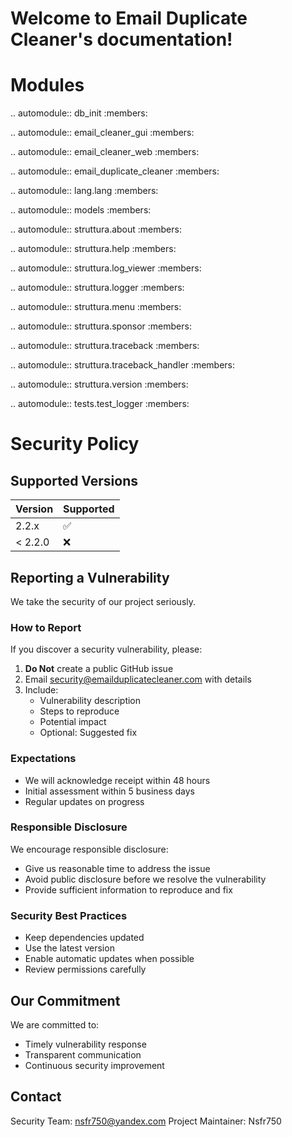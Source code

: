 Welcome to Email Duplicate Cleaner's documentation!
===================================================



Modules
=======

.. automodule:: db_init
   :members:

.. automodule:: email_cleaner_gui
   :members:

.. automodule:: email_cleaner_web
   :members:

.. automodule:: email_duplicate_cleaner
   :members:

.. automodule:: lang.lang
   :members:

.. automodule:: models
   :members:

.. automodule:: struttura.about
   :members:

.. automodule:: struttura.help
   :members:

.. automodule:: struttura.log_viewer
   :members:

.. automodule:: struttura.logger
   :members:

.. automodule:: struttura.menu
   :members:

.. automodule:: struttura.sponsor
   :members:

.. automodule:: struttura.traceback
   :members:

.. automodule:: struttura.traceback_handler
   :members:

.. automodule:: struttura.version
   :members:

.. automodule:: tests.test_logger
   :members:

# Security Policy

## Supported Versions

| Version | Supported          |
|---------|-------------------|
| 2.2.x   | :white_check_mark:|
| < 2.2.0 | :x:               |

## Reporting a Vulnerability

We take the security of our project seriously.

### How to Report

If you discover a security vulnerability, please:

1. **Do Not** create a public GitHub issue
2. Email security@emailduplicatecleaner.com with details
3. Include:
   - Vulnerability description
   - Steps to reproduce
   - Potential impact
   - Optional: Suggested fix

### Expectations

- We will acknowledge receipt within 48 hours
- Initial assessment within 5 business days
- Regular updates on progress

### Responsible Disclosure

We encourage responsible disclosure:
- Give us reasonable time to address the issue
- Avoid public disclosure before we resolve the vulnerability
- Provide sufficient information to reproduce and fix

### Security Best Practices

- Keep dependencies updated
- Use the latest version
- Enable automatic updates when possible
- Review permissions carefully

## Our Commitment

We are committed to:
- Timely vulnerability response
- Transparent communication
- Continuous security improvement

## Contact

Security Team: nsfr750@yandex.com
Project Maintainer: Nsfr750
